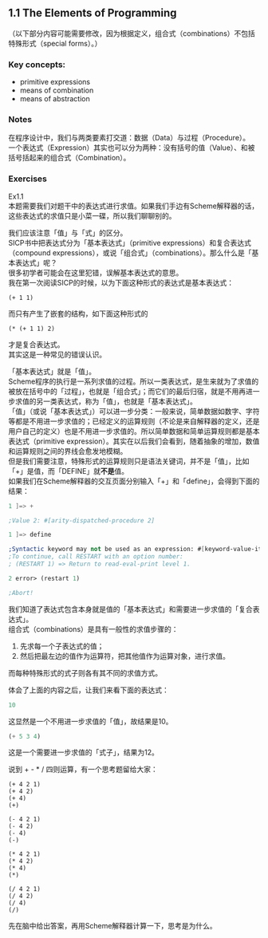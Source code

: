## 1.1 The Elements of Programming

（以下部分内容可能需要修改，因为根据定义，组合式（combinations）不包括特殊形式（special forms）。）

### Key concepts:
- primitive expressions
- means of combination
- means of abstraction

### Notes 
在程序设计中，我们与两类要素打交道：数据（Data）与过程（Procedure）。  
一个表达式（Expression）其实也可以分为两种：没有括号的值（Value）、和被括号括起来的组合式（Combination）。  

### Exercises
Ex1.1  
本题需要我们对题干中的表达式进行求值。如果我们手边有Scheme解释器的话，这些表达式的求值只是小菜一碟，所以我们聊聊别的。  

我们应该注意「值」与「式」的区分。  
SICP书中把表达式分为「基本表达式」（primitive expressions）和复合表达式（compound expressions），或说「组合式」（combinations）。那么什么是「基本表达式」呢？  
很多初学者可能会在这里犯错，误解基本表达式的意思。  
我在第一次阅读SICP的时候，以为下面这种形式的表达式是基本表达式：
```
(+ 1 1)
```
而只有产生了嵌套的结构，如下面这种形式的
```
(* (+ 1 1) 2)
```
才是复合表达式。  
其实这是一种常见的错误认识。  
  
「基本表达式」就是「值」。  
Scheme程序的执行是一系列求值的过程。所以一类表达式，是生来就为了求值的被放在括号中的「过程」，也就是「组合式」；而它们的最后归宿，就是不用再进一步求值的另一类表达式，称为「值」，也就是「基本表达式」。  
「值」（或说「基本表达式」）可以进一步分类：一般来说，简单数据如数字、字符等都是不用进一步求值的；已经定义的运算规则（不论是来自解释器的定义，还是用户自己的定义）也是不用进一步求值的。所以简单数据和简单运算规则都是基本表达式（primitive expression）。其实在以后我们会看到，随着抽象的增加，数值和运算规则之间的界线会愈发地模糊。  
但是我们需要注意，特殊形式的运算规则只是语法关键词，并不是「值」，比如「+」是值，而「DEFINE」就**不是**值。  
如果我们在Scheme解释器的交互页面分别输入「+」和「define」，会得到下面的结果：   
```scheme
1 ]=> +

;Value 2: #[arity-dispatched-procedure 2]

1 ]=> define

;Syntactic keyword may not be used as an expression: #[keyword-value-item 3]
;To continue, call RESTART with an option number:
; (RESTART 1) => Return to read-eval-print level 1.

2 error> (restart 1)

;Abort!
```

我们知道了表达式包含本身就是值的「基本表达式」和需要进一步求值的「复合表达式」。  
组合式（combinations）是具有一般性的求值步骤的：  
1. 先求每一个子表达式的值；  
2. 然后把最左边的值作为运算符，把其他值作为运算对象，进行求值。  

而每种特殊形式的式子则各有其不同的求值方式。  


体会了上面的内容之后，让我们来看下面的表达式：  
```scheme
10
```  
这显然是一个不用进一步求值的「值」，故结果是10。  
```scheme
(+ 5 3 4) 
```
这是一个需要进一步求值的「式子」，结果为12。  

说到 + - * / 四则运算，有一个思考题留给大家：  
```
(+ 4 2 1)  
(+ 4 2)  
(+ 4)  
(+)  
  
(- 4 2 1)  
(- 4 2)  
(- 4)  
(-)  
  
(* 4 2 1)  
(* 4 2)  
(* 4)  
(*)  
  
(/ 4 2 1)  
(/ 4 2)  
(/ 4)  
(/)  
```
  
先在脑中给出答案，再用Scheme解释器计算一下，思考是为什么。


